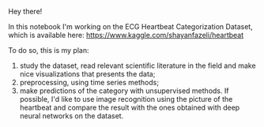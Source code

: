 Hey there!

In this notebook I'm working on the ECG Heartbeat Categorization Dataset, which is available here: https://www.kaggle.com/shayanfazeli/heartbeat

To do so, this is my plan:

1) study the dataset, read relevant scientific literature in the field and make nice visualizations that presents the data;
2) preprocessing, using time series methods;
3) make predictions of the category with unsupervised methods. If possible, I'd like to use image recognition using the picture of the heartbeat and compare the result with the ones obtained with deep neural networks on the dataset.

